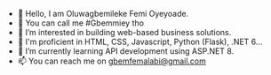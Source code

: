 - 👋 Hello, I am Oluwagbemileke Femi Oyeyoade. 
- 👋 You can call me #Gbemmiey tho
- 👀 I’m interested in building web-based business solutions.
- 👀 I'm proficient in HTML, CSS, Javascript, Python (Flask), .NET 6...
- 🌱 I’m currently learning API development using ASP.NET 8.
- 📫 You can reach me on gbemfemalabi@gmail.com

<!---
Gbemmiey/Gbemmiey is a ✨ special ✨ repository because its `README.md` (this file) appears on your GitHub profile.
You can click the Preview link to take a look at your changes.
--->
